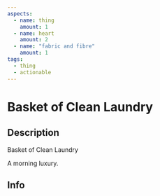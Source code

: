 ```yaml
---
aspects:
  - name: thing
    amount: 1
  - name: heart
    amount: 2
  - name: "fabric and fibre"
    amount: 1
tags:
  - thing
  - actionable
---
```


# Basket of Clean Laundry

## Description
Basket of Clean Laundry

A morning luxury.
## Info